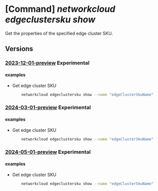 # [Command] _networkcloud edgeclustersku show_

Get the properties of the specified edge cluster SKU.

## Versions

### [2023-12-01-preview](/Resources/mgmt-plane/L3N1YnNjcmlwdGlvbnMve30vcHJvdmlkZXJzL21pY3Jvc29mdC5uZXR3b3JrY2xvdWQvZWRnZWNsdXN0ZXJza3VzL3t9/2023-12-01-preview.xml) **Experimental**

<!-- mgmt-plane /subscriptions/{}/providers/microsoft.networkcloud/edgeclusterskus/{} 2023-12-01-preview -->

#### examples

- Get edge cluster SKU
    ```bash
        networkcloud edgeclustersku show --name "edgeClusterSkuName"
    ```

### [2024-03-01-preview](/Resources/mgmt-plane/L3N1YnNjcmlwdGlvbnMve30vcHJvdmlkZXJzL21pY3Jvc29mdC5uZXR3b3JrY2xvdWQvZWRnZWNsdXN0ZXJza3VzL3t9/2024-03-01-preview.xml) **Experimental**

<!-- mgmt-plane /subscriptions/{}/providers/microsoft.networkcloud/edgeclusterskus/{} 2024-03-01-preview -->

#### examples

- Get edge cluster SKU
    ```bash
        networkcloud edgeclustersku show --name "edgeClusterSkuName"
    ```

### [2024-05-01-preview](/Resources/mgmt-plane/L3N1YnNjcmlwdGlvbnMve30vcHJvdmlkZXJzL21pY3Jvc29mdC5uZXR3b3JrY2xvdWQvZWRnZWNsdXN0ZXJza3VzL3t9/2024-05-01-preview.xml) **Experimental**

<!-- mgmt-plane /subscriptions/{}/providers/microsoft.networkcloud/edgeclusterskus/{} 2024-05-01-preview -->

#### examples

- Get edge cluster SKU
    ```bash
        networkcloud edgeclustersku show --name "edgeClusterSkuName"
    ```
